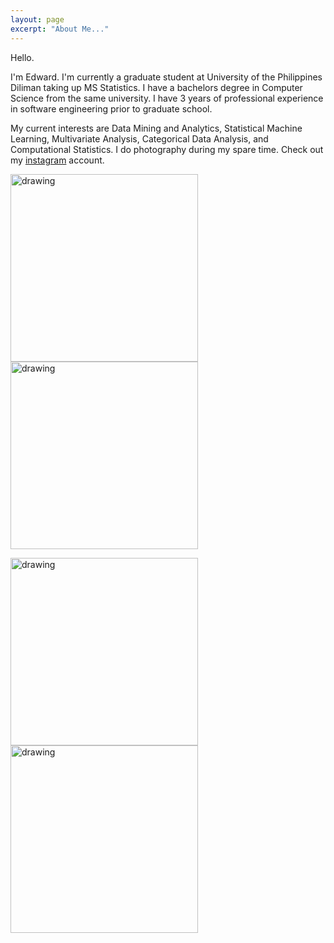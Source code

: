 ```yaml
---
layout: page
excerpt: "About Me..."
---
```


Hello.

I'm Edward. I'm currently a graduate student at University of the Philippines Diliman taking up MS Statistics. I have a bachelors degree in Computer Science from the same university. I have 3 years of professional experience in software engineering prior to graduate school.

My current interests are Data Mining and Analytics, Statistical Machine Learning, Multivariate Analysis, Categorical Data Analysis, and Computational Statistics. I do photography during my spare time. Check out my [instagram](https://www.instagram.com/edward.nataniel/) account.


<img src="https://live.staticflickr.com/65535/49741243933_a8f19fb2c4_k.jpg" alt="drawing" width="300"/> <img src="https://live.staticflickr.com/65535/49741819606_b9718263a4_b.jpg" alt="drawing" width="300"/> 

<img src="https://live.staticflickr.com/65535/49742107532_25cb866853_k.jpg" alt="drawing" width="300"/> <img src="https://live.staticflickr.com/65535/49742142957_4ebd1644f1_k.jpg" alt="drawing" width="300"/> 
